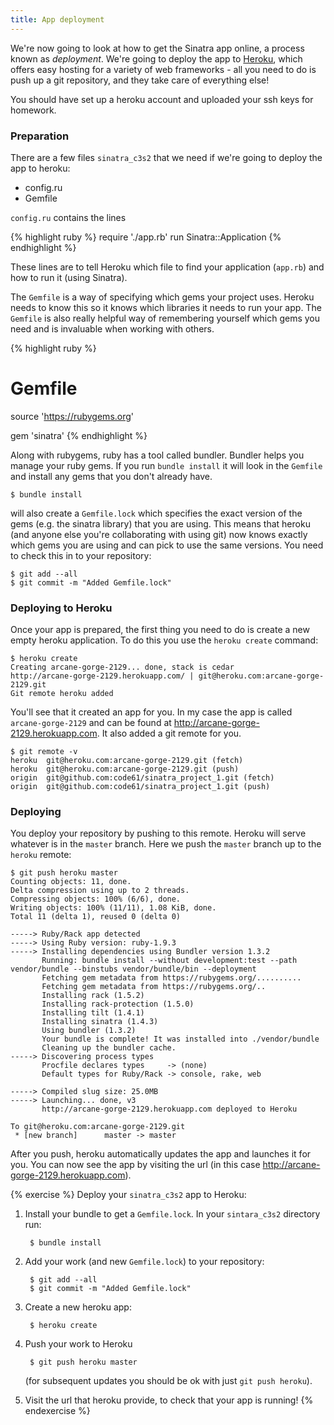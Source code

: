 ```yaml
---
title: App deployment
---
```


We're now going to look at how to get the Sinatra app online, a process known as *deployment*. We're going to deploy the app to [Heroku](heroku.com), which offers easy hosting for a variety of web frameworks - all you need to do is push up a git repository, and they take care of everything else!

You should have set up a heroku account and uploaded your ssh keys for homework.

### Preparation

There are a few files `sinatra_c3s2` that we need if we're going to deploy the app to heroku:

* config.ru
* Gemfile

`config.ru` contains the lines

{% highlight ruby %}
require './app.rb'
run Sinatra::Application
{% endhighlight %}

These lines are to tell Heroku which file to find your application (`app.rb`) and how to run it (using Sinatra).

The `Gemfile` is a way of specifying which gems your project uses. Heroku needs to know this so it knows which libraries it needs to run your app. The `Gemfile` is also really helpful way of remembering yourself which gems you need and is invaluable when working with others.

{% highlight ruby %}
# Gemfile

source 'https://rubygems.org'

gem 'sinatra'
{% endhighlight %}

Along with rubygems, ruby has a tool called bundler. Bundler helps you manage your ruby gems. If you run `bundle install` it will look in the `Gemfile` and install any gems that you don't already have.

    $ bundle install

 will also create a `Gemfile.lock` which specifies the exact version of the gems (e.g. the sinatra library) that you are using. This means that heroku (and anyone else you're collaborating with using git) now knows exactly which gems you are using and can pick to use the same versions. You need to check this in to your repository:

    $ git add --all
    $ git commit -m "Added Gemfile.lock"

### Deploying to Heroku

Once your app is prepared, the first thing you need to do is create a new empty heroku application. To do this you use the `heroku create` command:

    $ heroku create
    Creating arcane-gorge-2129... done, stack is cedar
    http://arcane-gorge-2129.herokuapp.com/ | git@heroku.com:arcane-gorge-2129.git
    Git remote heroku added

You'll see that it created an app for you. In my case the app is called `arcane-gorge-2129` and can be found at http://arcane-gorge-2129.herokuapp.com. It also added a git remote for you. 

    $ git remote -v
    heroku  git@heroku.com:arcane-gorge-2129.git (fetch)
    heroku  git@heroku.com:arcane-gorge-2129.git (push)
    origin  git@github.com:code61/sinatra_project_1.git (fetch)
    origin  git@github.com:code61/sinatra_project_1.git (push)

<!-- Put a bit about git remotes here -->

### Deploying

You deploy your repository by pushing to this remote. Heroku will serve whatever is in the `master` branch. Here we push the `master` branch up to the `heroku` remote:

    $ git push heroku master
    Counting objects: 11, done.
    Delta compression using up to 2 threads.
    Compressing objects: 100% (6/6), done.
    Writing objects: 100% (11/11), 1.08 KiB, done.
    Total 11 (delta 1), reused 0 (delta 0)

    -----> Ruby/Rack app detected
    -----> Using Ruby version: ruby-1.9.3
    -----> Installing dependencies using Bundler version 1.3.2
           Running: bundle install --without development:test --path vendor/bundle --binstubs vendor/bundle/bin --deployment
           Fetching gem metadata from https://rubygems.org/..........
           Fetching gem metadata from https://rubygems.org/..
           Installing rack (1.5.2)
           Installing rack-protection (1.5.0)
           Installing tilt (1.4.1)
           Installing sinatra (1.4.3)
           Using bundler (1.3.2)
           Your bundle is complete! It was installed into ./vendor/bundle
           Cleaning up the bundler cache.
    -----> Discovering process types
           Procfile declares types     -> (none)
           Default types for Ruby/Rack -> console, rake, web

    -----> Compiled slug size: 25.0MB
    -----> Launching... done, v3
           http://arcane-gorge-2129.herokuapp.com deployed to Heroku

    To git@heroku.com:arcane-gorge-2129.git
     * [new branch]      master -> master

After you push, heroku automatically updates the app and launches it for you. You can now see the app by visiting the url (in this case http://arcane-gorge-2129.herokuapp.com).

{% exercise %}
Deploy your `sinatra_c3s2` app to Heroku:
1. Install your bundle to get a `Gemfile.lock`. In your `sintara_c3s2` directory run:

        $ bundle install

2. Add your work (and new `Gemfile.lock`) to your repository:

        $ git add --all
        $ git commit -m "Added Gemfile.lock"

3. Create a new heroku app:

        $ heroku create

4. Push your work to Heroku

        $ git push heroku master

    (for subsequent updates you should be ok with just `git push heroku`).
5. Visit the url that heroku provide, to check that your app is running!
{% endexercise %}